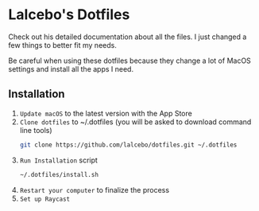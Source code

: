 # Lalcebo's Dotfiles

Check out his detailed documentation about all the files. I just changed a few things to better fit my needs.

Be careful when using these dotfiles because they change a lot of MacOS settings and install all the apps I need.

## Installation

1. `Update macOS` to the latest version with the App Store
2. `Clone dotfiles` to ~/.dotfiles (you will be asked to download command line tools)
    ```zsh
    git clone https://github.com/lalcebo/dotfiles.git ~/.dotfiles
    ```
3. `Run Installation` script
    ```zsh
    ~/.dotfiles/install.sh
    ```
4. `Restart your computer` to finalize  the process
5. `Set up Raycast`
